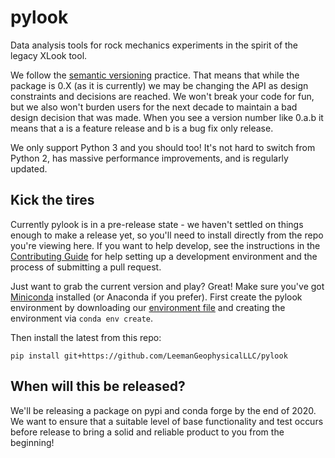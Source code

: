 # pylook

Data analysis tools for rock mechanics experiments in the spirit of the legacy XLook tool.

We follow the [semantic versioning](https://semver.org/) practice. That means that while the
package is 0.X (as it is currently) we may be changing the API as design constraints and
decisions are reached. We won't break your code for fun, but we also won't burden users for
the next decade to maintain a bad design decision that was made. When you see a version
number like 0.a.b it means that a is a feature release and b is a bug fix only release.

We only support Python 3 and you should too! It's not hard to switch from Python 2, has
massive performance improvements, and is regularly updated.

## Kick the tires
Currently pylook is in a pre-release state - we haven't settled on things enough to make a
release yet, so you'll need to install directly from the repo you're viewing here. If you
want to help develop, see the instructions in the
[Contributing Guide](https://github.com/LeemanGeophysicalLLC/pylook/blob/master/CONTRIBUTING.md)
for help setting up a development environment and the process of submitting a pull
request.

Just want to grab the current version and play? Great! Make sure you've got 
[Miniconda](https://docs.conda.io/en/latest/miniconda.html) installed (or Anaconda if you
prefer). First create the pylook environment by downloading our
[environment file](https://github.com/LeemanGeophysicalLLC/pylook/blob/master/environment.yml)
and creating the environment via `conda env create`.

Then install the latest from this repo:
```
pip install git+https://github.com/LeemanGeophysicalLLC/pylook
```

## When will this be released?
We'll be releasing a package on pypi and conda forge by the end of 2020. We want to ensure that
a suitable level of base functionality and test occurs before release to bring a solid
and reliable product to you from the beginning!
